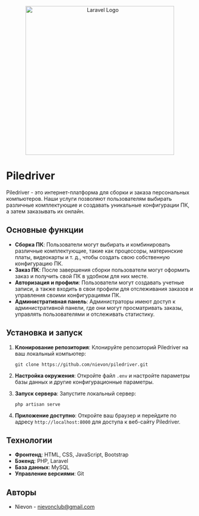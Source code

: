 <p align="center"><a href="https://laravel.com" target="_blank"><img src="https://raw.githubusercontent.com/laravel/art/master/logo-lockup/5%20SVG/2%20CMYK/1%20Full%20Color/laravel-logolockup-cmyk-red.svg" width="400" alt="Laravel Logo"></a></p>


# Piledriver

Piledriver - это интернет-платформа для сборки и заказа персональных компьютеров. Наши услуги позволяют пользователям выбирать различные комплектующие и создавать уникальные конфигурации ПК, а затем заказывать их онлайн.

## Основные функции

- **Сборка ПК**: Пользователи могут выбирать и комбинировать различные комплектующие, такие как процессоры, материнские платы, видеокарты и т. д., чтобы создать свою собственную конфигурацию ПК.
- **Заказ ПК**: После завершения сборки пользователи могут оформить заказ и получить свой ПК в удобном для них месте.
- **Авторизация и профили**: Пользователи могут создавать учетные записи, а также входить в свои профили для отслеживания заказов и управления своими конфигурациями ПК.
- **Административная панель**: Администраторы имеют доступ к административной панели, где они могут просматривать заказы, управлять пользователями и отслеживать статистику.

## Установка и запуск

1. **Клонирование репозитория**: Клонируйте репозиторий Piledriver на ваш локальный компьютер:

    ```
    git clone https://github.com/nievon/piledriver.git
    ```

2. **Настройка окружения**: Откройте файл `.env` и настройте параметры базы данных и другие конфигурационные параметры.

4. **Запуск сервера**: Запустите локальный сервер:

    ```
    php artisan serve
    ```

5. **Приложение доступно**: Откройте ваш браузер и перейдите по адресу `http://localhost:8000` для доступа к веб-сайту Piledriver.

## Технологии

- **Фронтенд**: HTML, CSS, JavaScript, Bootstrap
- **Бэкенд**: PHP, Laravel
- **База данных**: MySQL
- **Управление версиями**: Git

## Авторы

- Nievon - nievonclub@gmail.com
